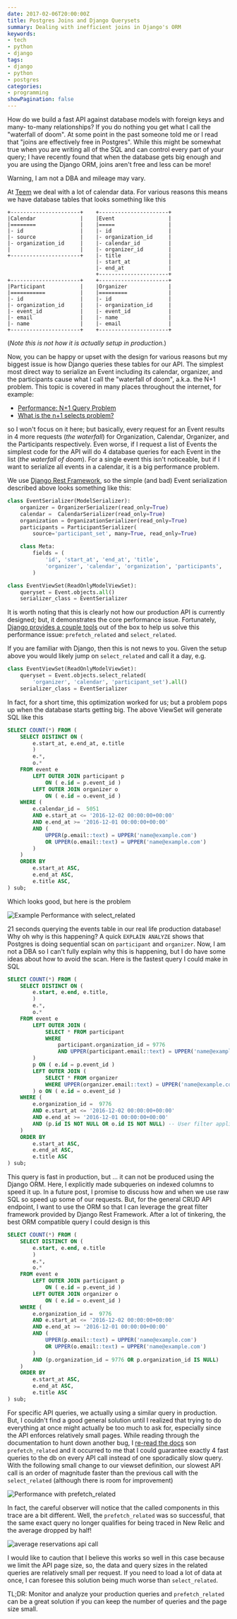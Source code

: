 ```yaml
---
date: 2017-02-06T20:00:00Z
title: Postgres Joins and Django Querysets
summary: Dealing with inefficient joins in Django's ORM
keywords:
- tech
- python
- django
tags:
- django
- python
- postgres
categories:
- programming
showPagination: false
---
```


How do we build a fast API against database models with foreign keys and many-
to-many relationships?  If you do nothing you get what I call the "waterfall of
doom". At some point in the past someone told me or I read that "joins are
effectively free in Postgres".  While this might be somewhat true when you are
writing all of the SQL and can control every part of your query; I have recently
found that when the database gets big enough and you are using the Django ORM,
joins aren't free and less can be more!

Warning, I am not a DBA and mileage may vary.

<!-- more /-->

At [Teem](https://teem.com) we deal with a lot of calendar data.  For various
reasons this means we have database tables that looks something like this

```
+----------------------+    +----------------------+
|Calendar              |    |Event                 |
|========              |    |=====                 |
|- id                  |    |- id                  |
|- source              |    |- organization_id     |
|- organization_id     |    |- calendar_id         |
|                      |    |- organizer_id        |
+----------------------+    |- title               |
                            |- start_at            |
                            |- end_at              |
                            +----------------------+
+----------------------+    +----------------------+
|Participant           |    |Organizer             |
|===========           |    |=========             |
|- id                  |    |- id                  |
|- organization_id     |    |- organization_id     |
|- event_id            |    |- event_id            |
|- email               |    |- name                |
|- name                |    |- email               |
+----------------------+    +----------------------+
```
(_Note this is not how it is actually setup in production._)

Now, you can be happy or upset with the design for various reasons
but my biggest issue is how Django queries these tables for our API.  The
simplest most direct way to serialize an Event including its calendar,
organizer, and the participants cause what I call the "waterfall of doom",
a.k.a. the N+1 problem. This topic is covered in many places throughout the
internet, for example:

* [Performance: N+1 Query Problem](https://secure.phabricator.com/book/phabcontrib/article/n_plus_one/)
* [What is the n+1 selects problem?](http://stackoverflow.com/questions/97197/what-is-the-n1-selects-problem)

so I won't focus on it here; but basically, every request for an Event results
in 4 more requests (_the waterfall_) for Organization, Calendar, Organizer, and
the Participants respectively.  Even worse, if I request a list of Events the
simplest code for the API will do 4 database queries for each Event in the list
(_the waterfall of doom_). For a single event this isn't noticeable, but if I
want to serialize all events in a calendar, it is a big performance problem.

We use [Django Rest Framework](http://www.django-rest-framework.org/), so the
simple (and bad) Event serialization described above looks something like this:

```python
class EventSerializer(ModelSerializer):
    organizer = OrganizerSerializer(read_only=True)
    calendar =  CalendarSerializer(read_only=True)
    organization = OrganizationSerializer(read_only=True)
    participants = ParticipantSerializer(
        source='participant_set', many=True, read_only=True)

    class Meta:
        fields = (
            'id', 'start_at', 'end_at', 'title',
            'organizer', 'calendar', 'organization', 'participants',
        )

class EventViewSet(ReadOnlyModelViewSet):
    queryset = Event.objects.all()
    serializer_class = EventSerializer
```
It is worth noting that this is clearly not how our production API is currently
designed; but, it demonstrates the core performance issue. Fortunately,
[Django provides a couple tools](https://docs.djangoproject.com/en/1.10/topics/db/optimization/#retrieve-everything-at-once-if-you-know-you-will-need-it)
out of the box to help us solve this performance issue: `prefetch_related`
and  `select_related`.

If you are familiar with Django, then this is not news to you.  Given the setup
above you would likely jump on `select_related` and call it a day, e.g.

```python
class EventViewSet(ReadOnlyModelViewSet):
    queryset = Event.objects.select_related(
        'organizer', 'calendar', 'participant_set').all()
    serializer_class = EventSerializer
```

In fact, for a short time, this optimization worked for us; but a problem pops
up when the database starts getting big.  The above ViewSet will generate SQL
like this

```sql
SELECT COUNT(*) FROM (
    SELECT DISTINCT ON (
        e.start_at, e.end_at, e.title
        )
        e.*,
        o.*
    FROM event e
        LEFT OUTER JOIN participant p
            ON ( e.id = p.event_id )
        LEFT OUTER JOIN organizer o
            ON ( e.id = o.event_id )
    WHERE (
        e.calendar_id =  5051
        AND e.start_at <= '2016-12-02 00:00:00+00:00'
        AND e.end_at >= '2016-12-01 00:00:00+00:00'
        AND (
            UPPER(p.email::text) = UPPER('name@example.com')
            OR UPPER(o.email::text) = UPPER('name@example.com')
        )
    )
    ORDER BY
        e.start_at ASC,
        e.end_at ASC,
        e.title ASC,
) sub;
```

Which looks good, but here is the problem

![Example Performance with select_related](https://lh3.googleusercontent.com/42eujc1S4_syWt2a64akZ28YxvBPofo2vHeJLWE_OwwSyruc_xLZvoe2RPIsRHHM_hTqHgjT6tH1-v9U76juQ2Ik7qInTADCbMpqFJC-hIswhJt8u36Y4dXdla9ffOy1GkI2OFxO_OXsSlDpjJJEUJs3cew54TEiLOT7zupFmzyA2LVGf8aYExjzKpYIQLdctzPPk59ecdNlhtscFZNl6Q47vHKyyq04CYOaHHop-KrOJMVAsorJbb8EYeVnrcanmM6Iowy5hkfRa2NuUMEvzOnd3hoZPxSVxNRTZukULPTsgCmTw5-cbUQi_9T3zrIRpypqEzjH1WaCaBeTtzBJlncNEC6MYM1GFP7e68qBMZpuAIzO-i4i43dTY5n3IfpY--ESYXtOp6xhKEWvOIDUtYGxXNow7HOWuluiOC0rWffxdDUWgDgv_CAAmVBCIWMvUXPOinz2N18V28-SeMsLG7Lsi6CiMu4ZfJGA44m6vY1CAi_3pQTXdB7xr1YU05Bzu4qyJiV0hRThIrC3GIj4nPo0wxI1PYneHY-AnAXmxVpMerQkKdtYpglv3DuJQraoxJg9Iu_nxoQO73fi6C7ZXisrVj-wCZE6_HsRYlsm5Yp_kH365gsX=w1440-h476-no)

21 seconds querying the events table in our real life production database! Why
oh why is this happening?  A quick `EXPLAIN ANALYZE` shows that Postgres is
doing sequential scan on `participant` and `organizer`.  Now, I am not a DBA so
I can't fully explain why this is happening, but I do have some ideas about how
to avoid the scan.  Here is the fastest query I could make in SQL

```sql
SELECT COUNT(*) FROM (
    SELECT DISTINCT ON (
        e.start, e.end, e.title,
        )
        e.*,
        o.*
    FROM event e
        LEFT OUTER JOIN (
            SELECT * FROM participant
            WHERE
                participant.organization_id = 9776
                AND UPPER(participant.email::text) = UPPER('name@example.com')
        )
        p ON ( e.id = p.event_id )
        LEFT OUTER JOIN (
            SELECT * FROM organizer
            WHERE UPPER(organizer.email::text) = UPPER('name@example.com')
        ) o ON ( e.id = o.event_id )
    WHERE (
        e.organization_id =  9776
        AND e.start_at <= '2016-12-02 00:00:00+00:00'
        AND e.end_at >= '2016-12-01 00:00:00+00:00'
        AND (p.id IS NOT NULL OR o.id IS NOT NULL) -- User filter applied in subselect joins
    )
    ORDER BY
        e.start_at ASC,
        e.end_at ASC,
        e.title ASC
) sub;
```

This query is fast in production, but ... it can not be produced using the
Django ORM. Here, I explicitly made subqueries on indexed columns to speed it
up. In a future post, I promise to discuss how and when we use raw SQL so speed
up some of our requests. But, for the general CRUD API endpoint, I want to use
the ORM so that I can leverage the great filter framework provided by Django
Rest Framework. After a lot of tinkering, the best ORM compatible query I could
design is this

```sql
SELECT COUNT(*) FROM (
    SELECT DISTINCT ON (
        e.start, e.end, e.title
        )
        e.*,
        o.*
    FROM event e
        LEFT OUTER JOIN participant p
            ON ( e.id = p.event_id )
        LEFT OUTER JOIN organizer o
            ON ( e.id = o.event_id )
    WHERE (
        e.organization_id =  9776
        AND e.start_at <= '2016-12-02 00:00:00+00:00'
        AND e.end_at >= '2016-12-01 00:00:00+00:00'
        AND (
            UPPER(p.email::text) = UPPER('name@example.com')
            OR UPPER(o.email::text) = UPPER('name@example.com')
        )
        AND (p.organization_id = 9776 OR p.organization_id IS NULL)
    )
    ORDER BY
        e.start_at ASC,
        e.end_at ASC,
        e.title ASC
) sub;
```

For specific API queries, we actually using a similar query in production. But,
I couldn't find a good general solution until I realized that trying to do
everything at once might actually be too much to ask for, especially since the
API enforces relatively small pages. While reading through the documentation to
hunt down another bug, I [re-read the docs](https://docs.djangoproject.com/en/1.10/ref/models/querysets/#prefetch-related)
son `prefetch_related` and it occurred to me that I could guarantee
exactly 4 fast queries to the db on every API call instead of one sporadically
slow query.  With the following small change to our viewset definition, our
slowest API call is an order of magnitude faster than the previous call with the
`select_related` (although there is room for improvement)

![Performance with prefetch_related](https://lh3.googleusercontent.com/pUhp4eFa0T-hdtkHBUiowhLMhz9VTbWjt7L7iorDjvGpvybFl32Y-hK70ndpgmiCm33cHhsKqFSaj99IERwt28YHe-Ndb9jutVHWHCoVq0hjiCnws7HhgqGh5z1v40yZbihCgxDTf8Wf-dAXwyAYQ0RttclPPNIE4sLMUioLnkosHWYJ_if9VVjJ6xOPZACDGC70MijYqOG2TfYyKNBGmExl6mFf-F2v-vkNsXHFQzs9Wm12yM0TJ7Hrx7LOrHIOcVjb3OxBveoedc_qXoG89rTb3h9xvRRDigG0bEFcEYVRi3WjNsXt3gpuXb05tOepcgpLAHG8Nfpjx0cW0axwInwVPdrxLcfEbH6SnnnFNpTQQIX3UtEDV3z0AKvpFQwfvz8lfdc2Jr3FCXJqG0AtxXV1PwbWMZ4wudtcgLogUYkxXsfzTTRlDO5p8bPZZQSdfCDCrJdp_3lj1FUK7aNZsTVN-7-lVKdCQbYXEOit01zA_Jrv3fWM5znx1OPe_kMNWQqnpOk6uRT97zAi2Boopu4fnyoLn-wDfuiw10wpfaQEFIC910tSOeD1RBn9AF5lOlbop_vYrTU5Z5VBN3izI-ug8ucJKk6YgIb9bv2epzGTDUaehdIheMYEWtoAnmcSFE3XEFR--hy1m_w-1TZAIS4ex_A0O-cQ5DgaFzKTfg=w2286-h620-no)

In fact, the careful observer will notice that the called components in this
trace are a bit different.  Well, the `prefetch_related` was so successful,
that the same exact query no longer qualifies for being traced in New Relic and
the average dropped by half!

![average reservations api call](https://lh3.googleusercontent.com/IGNUFurt9JEPG5c_zHAO8RkML0joObxq66RPZ7ga3xrXYGpnKiNjUPMDAsGCGuEZ4nyMJz7crE5a5UuBQuMFSTl6biLTsahB6MPbbCLehVaBGhaJTQvrwvWao0049ksDScEb6l5KgqPr8kXZ75L1k3V1B2QGpzUTeV0jN3d2SWGtuHFrW6K2wNdnjGifnBP5bXcB_3MoAvj3ZAXmvmI08_o_n_UjSN0fSMAupq2tR013pB4HGYr1HXIN9-UZRc9oqjMqtu2rslGQi0FTxrOHY5xfn6lX-0Hzy8d0qKSkhrkW8GYkk0rZwRcoQonrivtCOMeXkFB2d5l45FZlW0oM2Yo0W9Zc_jFKeRnLSyX0cdbutBCoR1Q4KFxRKz0dFrPJFCvUA4gngJ_IYdkriL6uAIq1p3lHPze_1XI2reHp2qM689-ggmppmwrlyT6QVVMy5jA6xKG7hklVkmtgsm-aj8nw5tD3OkCbJLRlAJJabIxusEKHTTI5rDtXKaqkBAidWmAF1PMuEuj2wcNQvLCN93Y2Sy_zL-aY4JDpRFbmbYh2PfJarmHhibCUF3pWK79kI_uqLwmPb1a6g1UkuFQb1zA2FmXaoKD_T8wUBOUWfQ6NhKg6gCV_SYngrtMcvI3-nDmcvIALEn7xOaM32TGOAPx5igkG7QDkM2-dKHKjNA=w1260-h298-no)

I would like to caution that I believe this works so well in this case because we
limit the API page size, so, the data and query sizes in the related queries are
relatively small per request. If you need to load a lot of data at once, I can
foresee this solution being much worse than `select_related`.

TL;DR: Monitor and analyze your production queries and `prefetch_related` can
be a great solution if you can keep the number of queries and the page size
small.